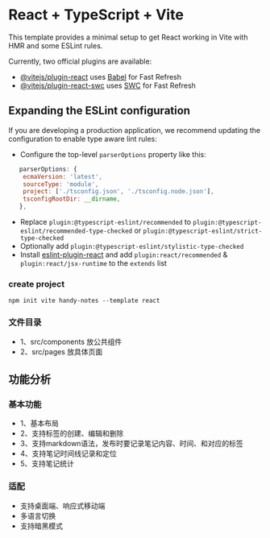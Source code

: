 # React + TypeScript + Vite

This template provides a minimal setup to get React working in Vite with HMR and some ESLint rules.

Currently, two official plugins are available:

- [@vitejs/plugin-react](https://github.com/vitejs/vite-plugin-react/blob/main/packages/plugin-react/README.md) uses [Babel](https://babeljs.io/) for Fast Refresh
- [@vitejs/plugin-react-swc](https://github.com/vitejs/vite-plugin-react-swc) uses [SWC](https://swc.rs/) for Fast Refresh

## Expanding the ESLint configuration

If you are developing a production application, we recommend updating the configuration to enable type aware lint rules:

- Configure the top-level `parserOptions` property like this:

```js
   parserOptions: {
    ecmaVersion: 'latest',
    sourceType: 'module',
    project: ['./tsconfig.json', './tsconfig.node.json'],
    tsconfigRootDir: __dirname,
   },
```

- Replace `plugin:@typescript-eslint/recommended` to `plugin:@typescript-eslint/recommended-type-checked` or `plugin:@typescript-eslint/strict-type-checked`
- Optionally add `plugin:@typescript-eslint/stylistic-type-checked`
- Install [eslint-plugin-react](https://github.com/jsx-eslint/eslint-plugin-react) and add `plugin:react/recommended` & `plugin:react/jsx-runtime` to the `extends` list

### create project
```
npm init vite handy-notes --template react
```

### 文件目录
- 1、src/components 放公共组件
- 2、src/pages 放具体页面

## 功能分析
### 基本功能
+ 1、基本布局
+ 2、支持标签的创建、编辑和删除
+ 3、支持markdown语法，发布时要记录笔记内容、时间、和对应的标签
+ 4、支持笔记时间线记录和定位
+ 5、支持笔记统计

### 适配
+ 支持桌面端、响应式移动端
+ 多语言切换
+ 支持暗黑模式
